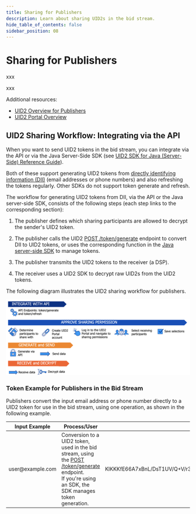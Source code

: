```yaml
---
title: Sharing for Publishers
description: Learn about sharing UID2s in the bid stream.
hide_table_of_contents: false
sidebar_position: 08
---
```


# Sharing for Publishers

xxx

<!-- It includes the following:

- [xxx](#xxx)
- [xxx](#xxx)
  - [xxx](#xxx)
  - [xxx](#xxx)
- [xxx](#xxx)
  - [xxx](#xxx) -->

xxx







Additional resources:
- [UID2 Overview for Publishers](../overviews/overview-publishers.md)
- [UID2 Portal Overview](../portal/portal-overview.md)



## UID2 Sharing Workflow: Integrating via the API

When you want to send UID2 tokens in the bid stream, you can integrate via the API or via the Java Server-Side SDK (see [UID2 SDK for Java (Server-Side) Reference Guide](../sdks/uid2-sdk-ref-java.md)).

Both of these support generating UID2 tokens from [directly identifying information (DII)](../ref-info/glossary-uid.md#gl-dii) (email addresses or phone numbers) and also refreshing the tokens regularly. Other SDKs do not support token generate and refresh.

The workflow for generating UID2 tokens from DII, via the API or the Java server-side SDK, consists of the following steps (each step links to the corresponding section):

1. The publisher defines which sharing participants are allowed to decrypt the sender's UID2 token.

1. The publisher calls the UID2 [POST /token/generate](../endpoints/post-token-generate.md) endpoint to convert DII to UID2 tokens, or uses the corresponding function in the [Java server-side SDK](../sdks/uid2-sdk-ref-java.md) to manage tokens.

1. The publisher transmits the UID2 tokens to the receiver (a DSP).

1. The receiver uses a UID2 SDK to decrypt raw UID2s from the UID2 tokens.

The following diagram illustrates the UID2 sharing workflow for publishers.

![UID2 Sharing Permission Integration Workflow for publishers](images/UID2_Sharing_Diagram_Integrate_SDK_Bid_Stream.png)

### Token Example for Publishers in the Bid Stream

Publishers convert the input email address or phone number directly to a UID2 token for use in the bid stream, using one operation, as shown in the following example.

<table>
<colgroup>
    <col style={{
      width: "30%"
    }} />
    <col style={{
      width: "40%"
    }} />
    <col style={{
      width: "30%"
    }} />
   
  </colgroup>
<thead>
<tr>
<th>Input Example</th>
<th>Process/User</th>
<th >Result</th>
</tr>
</thead>
<tbody>
<tr>
<td>user@example.com</td>
<td>Conversion to a UID2 token, used in the bid stream, using the <a href="../endpoints/post-token-generate">POST /token/generate</a> endpoint.<br/>If you're using an SDK, the SDK manages token generation.</td>
<td style={{
  wordBreak: "break-all"
}}>KlKKKfE66A7xBnL/DsT1UV/Q+V/r3xwKL89Wp7hpNllxmNkPaF8vdzenDvfoatn6sSXbFf5DfW9wwbdDwMnnOVpPxojkb8KYSGUte/FLSHtg4CLKMX52UPRV7H9UbWYvXgXC4PaVrGp/Jl5zaxPIDbAW0chULHxS+3zQCiiwHbIHshM+oJ==</td>
</tr>
</tbody>
</table>














